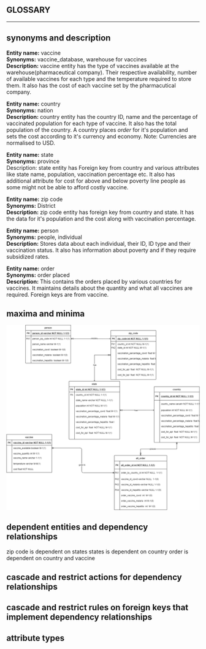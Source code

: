 GLOSSARY
----
----
synonyms and description
-----------------------

**Entity name:** vaccine\
**Synonyms:** vaccine_database, warehouse for vaccines\
**Description:** vaccine entity has the type of vaccines available at the warehouse(pharmaceutical company). Their respective availability, number of available vaccines for each type  and the temperature required to store them. It also has the cost of each vaccine set by the pharmacutical company.

**Entity name:** country\
**Synonyms:** nation\
**Description:** country entity has the country ID, name and the percentage of vaccinated population for each type of vaccine. It also has the total population of the country. A country places *order* for it's population and sets the cost according to it's currency and economy. Note: Currencies are normalised to USD.

**Entity name:** state\
**Synonyms:** province\
Description: state entity has Foreign key from country and various attributes like state name, population, vaccination percentage etc. It also has additional attribute for cost for above and below poverty line people as some might not be able to afford costly vaccine.

**Entity name:** zip code\
**Synonyms:** District\
**Description:** zip code entity has foreign key from country and state. It has the data for it's population and the cost along with vaccination percentage.

**Entity name:** person\
**Synonyms:** people, individual\
**Description:** Stores data about each individual, their ID, ID type and their vaccination status. It also has information about poverty and if they require subsidized rates.

**Entity name:** order\
**Synonyms:** order placed\
**Description:** This contains the orders placed by various countries for vaccines. It maintains details about the quantity and what all vaccines are required. Foreign keys are from vaccine.


maxima and minima
---------------------------
<!-- ![alt text](https://github.com/AmritRVardhan/CS480UIC/cs480-course-project-vaccine/blob/[branch]/image.jpg?raw=true) -->
![Alt text](https://github.com/CS480UIC/cs480-course-project-vaccine/blob/main/documentation/vaccine.drawio.png?raw=true "ER Diagram")

dependent entities and dependency relationships
---------------
zip code is dependent on states
states is dependent on country
order is dependent on country and vaccine

cascade and restrict actions for dependency relationships
-----------------------


cascade and restrict rules on foreign keys that implement dependency relationships
----------------------------


attribute types
-----------------------------



